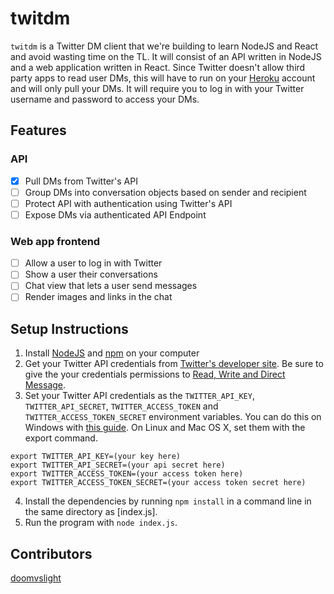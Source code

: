 # twitdm
`twitdm` is a Twitter DM client that we're building to learn NodeJS and React and avoid wasting time on the TL.
It will consist of an API written in NodeJS and a web application written in React.
Since Twitter doesn't allow third party apps to read user DMs, this will have to run on your [Heroku](https://www.heroku.com/) account and will only pull your DMs.
It will require you to log in with your Twitter username and password to access your DMs.

## Features

### API
- [x] Pull DMs from Twitter's API
- [ ] Group DMs into conversation objects based on sender and recipient
- [ ] Protect API with authentication using Twitter's API
- [ ] Expose DMs via authenticated API Endpoint

### Web app frontend
- [ ] Allow a user to log in with Twitter
- [ ] Show a user their conversations
- [ ] Chat view that lets a user send messages
- [ ] Render images and links in the chat

## Setup Instructions
1. Install [NodeJS](https://nodejs.org/en/) and [npm](http://npmjs.com/) on your computer
2. Get your Twitter API credentials from [Twitter's developer site](https://developer.twitter.com/en).
Be sure to give the your credentials permissions to [Read, Write and Direct Message](https://developer.twitter.com/en/docs/apps/app-permissions).
3. Set your Twitter API credentials as the `TWITTER_API_KEY`, `TWITTER_API_SECRET`, `TWITTER_ACCESS_TOKEN` and `TWITTER_ACCESS_TOKEN_SECRET` environment variables.
You can do this on Windows with [this guide](https://www.computerhope.com/issues/ch000549.htm).
On Linux and Mac OS X, set them with the export command.
```
export TWITTER_API_KEY=(your key here)
export TWITTER_API_SECRET=(your api secret here)
export TWITTER_ACCESS_TOKEN=(your access token here)
export TWITTER_ACCESS_TOKEN_SECRET=(your access token secret here)
```
4. Install the dependencies by running `npm install` in a command line in the same directory as [index.js].
5. Run the program with `node index.js`.

## Contributors
[doomvslight](https://github.com/doomvslight)
  
